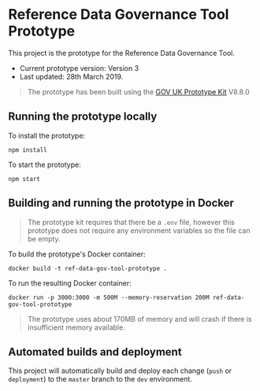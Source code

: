 # Reference Data Governance Tool Prototype

This project is the prototype for the Reference Data Governance Tool. 

- Current prototype version: Version 3
- Last updated: 28th March 2019.

>The prototype has been built using the [GOV UK Prototype Kit](https://govuk-prototype-kit.herokuapp.com/docs) V8.8.0

## Running the prototype locally

To install the prototype:

```
npm install
```

To start the prototype:

```
npm start
```

## Building and running the prototype in Docker

> The prototype kit requires that there be a `.env` file, however this prototype does not require any environment variables so the file can be empty.

To build the prototype's Docker container:

```
docker build -t ref-data-gov-tool-prototype .
```

To run the resulting Docker container:

```
docker run -p 3000:3000 -m 500M --memory-reservation 200M ref-data-gov-tool-prototype
```

> The prototype uses about 170MB of memory and will crash if there is insufficient memory available.


## Automated builds and deployment

This project will automatically build and deploy each change (`push` or `deployment`) to the `master` branch to the `dev` environment.
